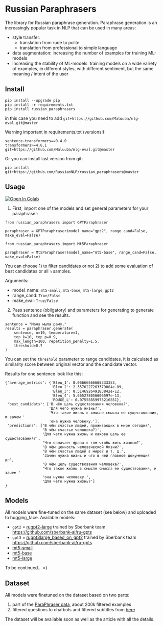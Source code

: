 # Russian Paraphrasers

The library for Russian paraphrase generation.
Paraphrase generation is an increasingly popular task in NLP that can be used in many areas:

- style transfer: 
    - translation from rude to polite
    - translation from professional to simple language
- data augmentation: increasing the number of examples for training ML-models
- increasing the stability of ML-models: training models on a wide variety of examples, in different styles, with different sentiment, but the same meaning / intent of the user

## Install

```
pip install --upgrade pip
pip install -r requirements.txt
pip install russian_paraphrasers
```
in this case you need to add `git+https://github.com/Maluuba/nlg-eval.git@master`

Warning important in requirements.txt (versions!):
```
sentence-transformers==0.4.0
transformers>=4.0.1
git+https://github.com/Maluuba/nlg-eval.git@master
```


Or you can install last version from git:
```
pip install git+https://github.com/RussianNLP/russian_paraphrasers@master
```


## Usage

[![Open In Colab](https://colab.research.google.com/assets/colab-badge.svg)](https://colab.research.google.com/drive/1IjBeV--kiBoPQM6bqg9h2cX4Vhf1ofNK?usp=sharing)

1) First, import one of the models and set general parameters for your paraphraser:

```
from russian_paraphrasers import GPTParaphraser

paraphraser = GPTParaphraser(model_name="gpt2", range_cand=False, make_eval=False)
```

```
from russian_paraphrasers import Mt5Paraphraser

paraphraser = Mt5Paraphraser(model_name="mt5-base", range_cand=False, make_eval=False)
```

You can choose 1) to filter candidates or not 2) to add some evaluation of best candidates or all `n` samples.

Arguments:
- model_name: `mt5-small`, `mt5-base`, `mt5-large`, `gpt2`
- range_cand: `True/False`
- make_eval: `True/False`

2) Pass sentence (obligatory) and parameters for generating to generate function and see the results.

```
sentence = "Мама мыла раму."
results = paraphraser.generate(
    sentence, n=10, temperature=1, 
    top_k=10, top_p=0.9, 
    max_length=100, repetition_penalty=1.5,
    threshold=0.7
)
```
You can set the `threshold` parameter to range candidates, 
it is calculated as similarity score between original vector and the candidate vector.


Results for one sentence look like this:

```
{'average_metrics': {'Bleu_1': 0.06666666665333353,
                     'Bleu_2': 2.3570227263379004e-09,
                     'Bleu_3': 8.514692649183842e-12,
                     'Bleu_4': 5.665278056606597e-13,
                     'ROUGE_L': 0.07558859975216851},
 'best_candidats': ['В чём цель существования человека?',
                    'Для чего нужна жизнь?',
                    'Что такое жизнь в смысле смысла ее существования, и зачем '
                    'она нужна человеку.'],
 'predictions': ['В чём счастье людей, проживающих в мире сегодня',
                 'В чём счастье человека?)',
                 'Для чего нужна жизнь и какова цель ее существования?',
                 'Что означает фраза в том чтобы жить жизнью?',
                 'В чём ценность человеческой Жизни?',
                 'В чём счастье людей в мире? и т. д.',
                 'Зачем нужна жизнь и что в ней главное докуменция дл',
                 'В чём цель существования человека?',
                 'Что такое жизнь в смысле смысла ее существования, и зачем '
                 'она нужна человеку.',
                 'Для чего нужна жизнь?']
}
```


## Models

All models were fine-tuned on the same dataset (see below) and uploaded to hugging_face.
Available models:
- `gpt2` = [rugpt2-large](https://huggingface.co/sberbank-ai/rugpt2large) trained by Sberbank team https://github.com/sberbank-ai/ru-gpts
- `gpt3` = [rugpt3large_based_on_gpt2](https://huggingface.co/sberbank-ai/rugpt3large_based_on_gpt2) trained by Sberbank team https://github.com/sberbank-ai/ru-gpts
- [mt5-small](https://huggingface.co/google/mt5-small)
- [mt5-base](https://huggingface.co/google/mt5-base)
- [mt5-large](https://huggingface.co/google/mt5-large)

To be continued... =)

## Dataset

All models were finetuned on the dataset based on two parts:

1) part of the [ParaPhraser data](http://paraphraser.ru/download/), about 200k filtered examples
2) filtered questions to chatbots and filtered subtitles from [here](https://github.com/rysshe/paraphrase/tree/master/data)

The dataset will be available soon as well as the article with all the details.
